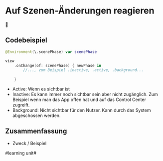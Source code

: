 # Auf Szenen-Änderungen reagieren
🐇

## Codebeispiel
```swift
@Environment(\.scenePhase) var scenePhase
```

```swift
view
	.onChange(of: scenePhase) { newPhase in
		//..., zum Beispiel .inactive, .active, .background...
	
	}
```


- Active: Wenn es sichtbar ist
- Inactive:  Es kann immer noch sichtbar sein aber nicht zugänglich. Zum Beispiel wenn man das App offen hat und auf das Control Center zugreift.
- Background: Nicht sichtbar für den Nutzer. Kann durch das System abgeschossen werden.

## Zusammenfassung
 - Zweck / Beispiel


#learning unit#